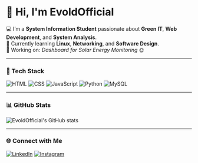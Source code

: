 # 👋 Hi, I'm EvoldOfficial  

💻 I’m a **System Information Student** passionate about **Green IT**, **Web Development**, and **System Analysis**.  
🌱 Currently learning **Linux**, **Networking**, and **Software Design**.  
🚀 Working on: *Dashboard for Solar Energy Monitoring* 🌞  

---

### 🧰 Tech Stack
![HTML](https://img.shields.io/badge/HTML5-E34F26?style=for-the-badge&logo=html5&logoColor=white)
![CSS](https://img.shields.io/badge/CSS3-1572B6?style=for-the-badge&logo=css3&logoColor=white)
![JavaScript](https://img.shields.io/badge/JavaScript-F7DF1E?style=for-the-badge&logo=javascript&logoColor=black)
![Python](https://img.shields.io/badge/Python-3776AB?style=for-the-badge&logo=python&logoColor=white)
![MySQL](https://img.shields.io/badge/MySQL-005C84?style=for-the-badge&logo=mysql&logoColor=white)

---

### 📊 GitHub Stats
![EvoldOfficial's GitHub stats](https://github-readme-stats.vercel.app/api?username=EvoldOfficial&show_icons=true&theme=tokyonight)

---

### 🌐 Connect with Me
[![LinkedIn](https://img.shields.io/badge/LinkedIn-0A66C2?style=for-the-badge&logo=linkedin&logoColor=white)](https://linkedin.com/in/EvoldOfficial)
[![Instagram](https://img.shields.io/badge/Instagram-E4405F?style=for-the-badge&logo=instagram&logoColor=white)](https://instagram.com/EvoldOfficial)
